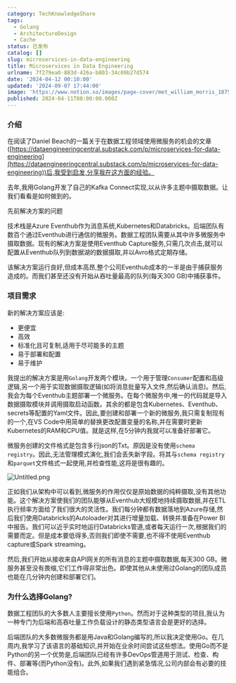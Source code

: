 ```yaml
---
category: TechKnowledgeShare
tags:
  - Golang
  - ArchitectureDesign
  - Cache
status: 已发布
catalog: []
slug: microservices-in-data-engineering
title: Microservices in Data Engineering
urlname: 7f279ea0-883d-426a-b803-34c09b27d574
date: '2024-04-12 00:10:00'
updated: '2024-09-07 17:44:00'
image: 'https://www.notion.so/images/page-cover/met_william_morris_1875.jpg'
published: 2024-04-11T08:00:00.000Z
---
```


### 介绍


在阅读了Daniel Beach的一篇关于在数据工程领域使用微服务的机会的文章([https://dataengineeringcentral.substack.com/p/microservices-for-data-engineering](https://dataengineeringcentral.substack.com/p/microservices-for-data-engineering))后,我受到启发,分享我在这方面的经验。


去年,我用Golang开发了自己的Kafka Connect实现,以从许多主题中摄取数据。让我们看看是如何做到的。


先前解决方案的问题


技术栈是Azure Eventhub作为消息系统,Kubernetes和Databricks。后端团队有数百个通过Eventhub进行通信的微服务。数据工程团队需要从其中许多微服务中摄取数据。现有的解决方案是使用Eventhub Capture服务,只需几次点击,就可以配置从Eventhub队列到数据湖的数据摄取,并以Avro格式定期存储。


该解决方案运行良好,但成本高昂,整个公司Eventhub成本的一半是由于捕获服务造成的。而我们甚至还没有开始从吞吐量最高的队列(每天300 GB)中捕获事件。


### 项目需求


新的解决方案应该是:

- 更便宜
- 高效
- 标准化且可复制,适用于尽可能多的主题
- 易于部署和配置
- 易于维护

我提出的解决方案是用`Golang`开发两个模块。一个用于管理`Consumer`配置和高级逻辑,另一个用于实现数据摄取逻辑(如将消息批量写入文件,然后确认消息)。然后,我会为每个Eventhub主题部署一个微服务。在每个微服务中,唯一的代码就是导入数据摄取模块并调用摄取启动函数。其余的都是包含Kubernetes、Eventhub、secrets等配置的Yaml文件。因此,要创建和部署一个新的微服务,我只需复制现有的一个,在VS Code中用简单的替换更改配置变量的名称,并在需要时更新Kubernetes的RAM和CPU值。就是这样,在5分钟内我就可以准备好部署它。


微服务创建的文件格式是包含多行json的Txt。原因是没有使用`schema registry`。因此,无法管理模式演化,我们会丢失新字段。将其与`schema registry`和`parquet`文件格式一起使用,并检查性能,这将是很有趣的。


![Untitled.png](https://prod-files-secure.s3.us-west-2.amazonaws.com/5d24fe63-e567-4804-86f9-9fdc62e13082/4e0f8d5d-b295-4408-9363-660688d511a9/Untitled.png?X-Amz-Algorithm=AWS4-HMAC-SHA256&X-Amz-Content-Sha256=UNSIGNED-PAYLOAD&X-Amz-Credential=ASIAZI2LB466THMHCK7O%2F20250323%2Fus-west-2%2Fs3%2Faws4_request&X-Amz-Date=20250323T053638Z&X-Amz-Expires=3600&X-Amz-Security-Token=IQoJb3JpZ2luX2VjEHMaCXVzLXdlc3QtMiJGMEQCIFe9uJS0Z6Sb%2BAuLbHSspF9Jn7EySzkcUi8bUmbvvnkOAiA7GzD42Lo2sLCOuq4araPRuGsaFj2K0QVyhTIUIyDLzCqIBAjL%2F%2F%2F%2F%2F%2F%2F%2F%2F%2F8BEAAaDDYzNzQyMzE4MzgwNSIMp%2Bw673KQLzaP3WA0KtwDYd81oFY1wdGUz6xk57pXxqiu%2FJ3cAcYRP%2FTW%2FOdj2eIwpfBDCi3yAeMGCOc9s27RxA0j1EzerJbFH4fugroSCTeCBI1Dnj7p4EO8vMUzTfZfAeDSO0uR1ufZS7DpNxQz5aikbdFlUxLupvQ5UbzkF45Xd71Kq%2F8xaeTgg22D9dVXvCLLYyMRMUaqoCgsHio0adk9fJMiEtJueL51k1dlxDqTm77XDeaXQHovMQWayJakhef8GZg6yhKT1SxjS2WWq4LZTRGBmYPnvHxFXMz5P5klXEKfFEhIlM%2BNBbBswM6eYl7it8JvPCsG9IbZBRFBRGoGeE42o4aiBKC%2BeUizcg7wRc1cwfpp4Y4nAuRcURORcWFEX%2FVQIwGhwsMV5PUkRaQZspaLPvUIwtwb5rQ%2FPKrxB71cVc%2FM5pfJNwTl1JNO%2BjZbpwXkv2bEBwSrfIDkjn0PwbUZldgeFCN9vly1hMqE%2BYOShNhkf9MdcCzDvnyJYe3VXscA5Gf9kwJSbhFMQwOcsP9xz54gOCGvTR2zLvLRY6RS5BXZWYrTkYDmcs9hVvhM2417iK9AxA19d5lNEgsGk0UpSLmQgkh%2Bcgu9gcaP%2FgkARAMbG7T9M%2FsI44DCoqxOxRB9otG8fZ0w2OH9vgY6pgHpDu5rQgnSCosV%2BiiesOjpG5zYYUMqewj1%2B%2FqG0MGQ9pDvUOmiL2uuGOkKsqZvyLZ4gbMGRyAJWPNnWf%2FfDiPkqy9PFh23%2FceFaBZOfEPoYUJ8Y5w9gVmpVFp2yKiSTI34PYXSJTBTGa9m6gNq5THRm14lSyXGc%2BIlt56deizCpfs3rrhRtjilckMeCQgJmo1btj5efTfZgijOQCN57zdZ0gdde0jH&X-Amz-Signature=9703d57bf3fcfb33abfadbb969eef58451b963a6b653198b7bcf88d74a4c84b2&X-Amz-SignedHeaders=host&x-id=GetObject)


正如我们从架构中可以看到,微服务的作用仅仅是原始数据的纯粹摄取,没有其他功能。这个解决方案使我们的团队能够从Eventhub大规模地持续摄取数据,并在ETL执行频率方面给了我们很大的灵活性。我们每分钟都有数据落地到Azure存储,然后我们使用Databricks的Autoloader对其进行增量加载、转换并准备在Power BI中报告。我们可以近乎实时地运行Databricks管道,或者每天运行一次,根据我们的需要而定。但是成本要低得多,否则我们即使不需要,也不得不使用Eventhub capture或Spark streaming。


然后,我们开始从接收来自API网关的所有消息的主题中摄取数据,每天300 GB。微服务甚至没有畏缩,它们工作得非常出色。即使其他从未使用过Golang的团队成员也能在几分钟内创建和部署它们。


### 为什么选择Golang?


数据工程团队的大多数人主要擅长使用`Python`。然而对于这种类型的项目,我认为一种专门为后端和高吞吐量工作负载设计的静态类型语言会是更好的选择。


后端团队的大多数微服务都是用Java和Golang编写的,所以我决定使用Go。在几周内,我学习了该语言的基础知识,并开始在业余时间尝试这些想法。使用Go而不是Python的另一个优势是,后端团队已经有许多DevOps管道用于测试、检查、构件、部署等(而Python没有)。此外,如果我们遇到紧急情况,公司内部会有必要的技能组合。

